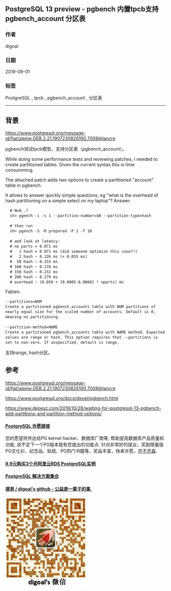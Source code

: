 ## PostgreSQL 13 preview - pgbench 内置tpcb支持 pgbench_account 分区表   
                                              
### 作者                                              
digoal                                              
                                              
### 日期                                              
2019-09-01                                            
                                              
### 标签                                              
PostgreSQL , tpcb , pgbench_account , 分区表       
                                              
----                                              
                                              
## 背景   
https://www.postgresql.org/message-id/flat/alpine.DEB.2.21.1907230826190.7008@lancre  
  
pgbench测试tpcb模型，支持分区表（pgbench_account）。    
  
While doing some performance tests and reviewing patches, I needed to   
create partitioned tables. Given the current syntax this is time   
consumming.  
  
The attached patch adds two options to create a partitioned "account"   
table in pgbench.  
  
It allows to answer quickly simple questions, eg "what is the overhead of   
hash partitioning on a simple select on my laptop"? Answer:  
  
```  
  # N=0..?  
  sh> pgench -i -s 1 --partition-number=$N --partition-type=hash  
  
  # then run  
  sh> pgench -S -M prepared -P 1 -T 10  
  
  # and look at latency:  
  # no parts = 0.071 ms  
  #   1 hash = 0.071 ms (did someone optimize this case?!)  
  #   2 hash ~ 0.126 ms (+ 0.055 ms)  
  #  50 hash ~ 0.155 ms  
  # 100 hash ~ 0.178 ms  
  # 150 hash ~ 0.232 ms  
  # 200 hash ~ 0.279 ms  
  # overhead ~ (0.050 + [0.0005-0.0008] * nparts) ms  
```  
  
Fabien.  
  
```
--partitions=NUM
Create a partitioned pgbench_accounts table with NUM partitions of nearly equal size for the scaled number of accounts. Default is 0, meaning no partitioning.

--partition-method=NAME
Create a partitioned pgbench_accounts table with NAME method. Expected values are range or hash. This option requires that --partitions is set to non-zero. If unspecified, default is range.
```
  
支持range, hash分区。   
    
## 参考  
https://www.postgresql.org/message-id/flat/alpine.DEB.2.21.1907230826190.7008@lancre  
    
https://www.postgresql.org/docs/devel/pgbench.html  
  
https://www.depesz.com/2019/10/28/waiting-for-postgresql-13-pgbench-add-partitions-and-partition-method-options/  
  
  
  
  
  
  
  
  
  
  
  
  
  
  
  
  
  
  
  
  
  
  
  
  
  
  
  
  
  
  
  
  
  
  
  
  
  
  
  
  
  
  
  
  
  
  
  
  
  
  
  
  
  
  
  
  
  
  
  
  
  
  
  
  
  
  
  
  
  
#### [PostgreSQL 许愿链接](https://github.com/digoal/blog/issues/76 "269ac3d1c492e938c0191101c7238216")
您的愿望将传达给PG kernel hacker、数据库厂商等, 帮助提高数据库产品质量和功能, 说不定下一个PG版本就有您提出的功能点. 针对非常好的提议，奖励限量版PG文化衫、纪念品、贴纸、PG热门书籍等，奖品丰富，快来许愿。[开不开森](https://github.com/digoal/blog/issues/76 "269ac3d1c492e938c0191101c7238216").  
  
  
#### [9.9元购买3个月阿里云RDS PostgreSQL实例](https://www.aliyun.com/database/postgresqlactivity "57258f76c37864c6e6d23383d05714ea")
  
  
#### [PostgreSQL 解决方案集合](https://yq.aliyun.com/topic/118 "40cff096e9ed7122c512b35d8561d9c8")
  
  
#### [德哥 / digoal's github - 公益是一辈子的事.](https://github.com/digoal/blog/blob/master/README.md "22709685feb7cab07d30f30387f0a9ae")
  
  
![digoal's wechat](../pic/digoal_weixin.jpg "f7ad92eeba24523fd47a6e1a0e691b59")
  
